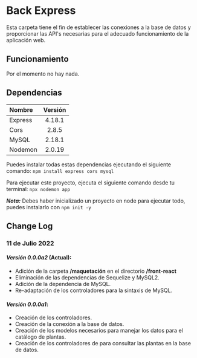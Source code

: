 # Back Express
Esta carpeta tiene el fin de establecer las conexiones a la base de datos y proporcionar las API's necesarias para el adecuado funcionamiento de la aplicación web.

## Funcionamiento
Por el momento no hay nada.
## Dependencias 
| Nombre  | Versión |
| :------ | :-----: |
| Express | 4.18.1  |
| Cors    |  2.8.5  |
| MySQL   | 2.18.1  |
| Nodemon | 2.0.19  |

Puedes instalar todas estas dependencias ejecutando el siguiente comando: `npm install express cors mysql`

Para ejecutar este proyecto, ejecuta el siguiente comando desde tu terminal: `npx nodemon app`

**_Nota:_** Debes haber inicializado un proyecto en node para ejecutar todo, puedes instalarlo con `npm init -y`

## Change Log
### 11 de Julio 2022

#### _Versión 0.0.0a2_ (Actual):
+ Adición de la carpeta **/maquetación** en el directorio **/front-react**
+ Eliminación de las dependencias de Sequelize y MySQL2.
+ Adición de la dependencia de MySQL.
+ Re-adaptación de los controladores para la sintaxis de MySQL.

#### _Versión 0.0.0a1_:
+ Creación de los controladores.
+ Creación de la conexión a la base de datos.
+ Creación de los modelos necesarios para manejar los datos para el catálogo de plantas.
+ Creación de los controladores de para consultar las plantas en la base de datos.